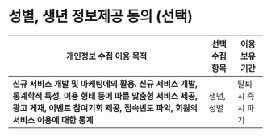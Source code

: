 # 성별, 생년 정보제공 동의 (선택)

| **개인정보 수집 이용 목적**                                                                                                                                                                      	| **선택 수집 항목** 	| **이용 보유 기간** 	|
|--------------------------------------------------------------------------------------------------------------------------------------------------------------------------------------------------	|--------------------	|--------------------	|
| **신규 서비스 개발 및 마케팅에의 활용. 신규 서비스 개발, 통계학적 특성, 이용 형태 등에 따른 맞춤형 서비스 제공, 광고 게재, 이벤트 참여기회 제공, 접속빈도 파악, 회원의 서비스 이용에 대한 통계** 	| 생년, 성별         	| 탈퇴시 즉시 파기   	|
